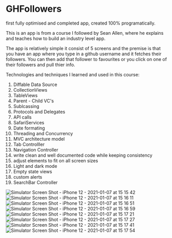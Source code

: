 # GHFollowers
first fully optimised and completed app, created 100% programatically.

This is an app is from a course I followed by Sean Allen, where he explains and teaches how to build an industry level app.

The app is relatively simple it consist of 5 screens and the premise is that you have an app where you type in a github username and it fetches their followers.
You can then add that follower to favourites or you click on one of their followers and pull thier info.

Technologies and techniques I learned and used in this course:
  1. Diffable Data Source
  2. CollectionViews
  3. TableViews
  4. Parent - Child VC's
  5. Sublcassing
  6. Protocols and Delegates
  7. API calls
  8. SafariServices
  9. Date formating
  10. Threading and Concurrency
  11. MVC architecture model
  12. Tab Controlller
  13. Navigation Controller
  14. write clean and well documented code while keeping consistency
  15. adjust elements to fit on all screen sizes
  16. Light and dark mode
  17. Empty state views
  18. custom alerts
  19. SearchBar Controller

![Simulator Screen Shot - iPhone 12 - 2021-01-07 at 15 15 42](https://user-images.githubusercontent.com/52208012/103916059-e691d200-5103-11eb-8865-728af81ee13b.png)
![Simulator Screen Shot - iPhone 12 - 2021-01-07 at 15 16 11](https://user-images.githubusercontent.com/52208012/103916061-e7c2ff00-5103-11eb-91b4-ae0285f2b75b.png)
![Simulator Screen Shot - iPhone 12 - 2021-01-07 at 15 16 51](https://user-images.githubusercontent.com/52208012/103916065-e85b9580-5103-11eb-821a-6dffd68f737c.png)
![Simulator Screen Shot - iPhone 12 - 2021-01-07 at 15 16 59](https://user-images.githubusercontent.com/52208012/103916069-e85b9580-5103-11eb-8e66-7fb18b8106b7.png)
![Simulator Screen Shot - iPhone 12 - 2021-01-07 at 15 17 21](https://user-images.githubusercontent.com/52208012/103916070-e8f42c00-5103-11eb-90a8-3868a993d1ac.png)
![Simulator Screen Shot - iPhone 12 - 2021-01-07 at 15 17 27](https://user-images.githubusercontent.com/52208012/103916072-e8f42c00-5103-11eb-81a8-c7c3cd6a44cd.png)
![Simulator Screen Shot - iPhone 12 - 2021-01-07 at 15 17 41](https://user-images.githubusercontent.com/52208012/103916073-e8f42c00-5103-11eb-864f-2c278729722a.png)
![Simulator Screen Shot - iPhone 12 - 2021-01-07 at 15 17 54](https://user-images.githubusercontent.com/52208012/103916077-e98cc280-5103-11eb-8f7b-d3d081581ea2.png)
